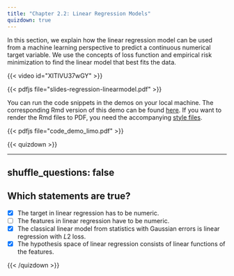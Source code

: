```yaml
---
title: "Chapter 2.2: Linear Regression Models"
quizdown: true
---
```

In this section, we explain how the linear regression model can be used from a machine learning perspective to predict a continuous numerical target variable. We use the concepts of loss function and empirical risk minimization to find the linear model that best fits the data.

<!--more-->
{{< video id="XITIVU37wGY" >}}

{{< pdfjs file="slides-regression-linearmodel.pdf" >}}

You can run the code snippets in the demos on your local machine. The corresponding Rmd version of this demo can be found [here](https://github.com/compstat-lmu/lecture_i2ml/blob/master/code-demos/code_demo_limo.Rmd). If you want to render the Rmd files to PDF, you need the accompanying [style files](https://github.com/compstat-lmu/lecture_i2ml/tree/master/style). 

{{< pdfjs file="code_demo_limo.pdf" >}}

{{< quizdown >}}

---
shuffle_questions: false
---

## Which statements are true? 

- [x] The target in linear regression has to be numeric.
- [ ] The features in linear regression have to be numeric.
- [x] The classical linear model from statistics with Gaussian errors is linear regression with $L2$ loss.
- [x] The hypothesis space of linear regression consists of linear functions of the features.

{{< /quizdown >}}
